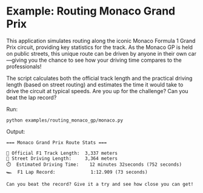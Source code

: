 # Example: Routing Monaco Grand Prix

This application simulates routing along the iconic Monaco Formula 1 Grand Prix circuit, providing key statistics for the track. As the Monaco GP is held on public streets, this unique route can be driven by anyone in their own car—giving you the chance to see how your driving time compares to the professionals!

The script calculates both the official track length and the practical driving length (based on street routing) and estimates the time it would take to drive the circuit at typical speeds. Are you up for the challenge? Can you beat the lap record?

Run:

```
python examples/routing_monaco_gp/monaco.py
```

Output:

```
=== Monaco Grand Prix Route Stats ===

🏁 Official F1 Track Length:  3,337 meters
🚗 Street Driving Length:     3,364 meters
⏱️  Estimated Driving Time:    12 minutes 32seconds (752 seconds)
🏎️  F1 Lap Record:             1:12.909 (73 seconds)

Can you beat the record? Give it a try and see how close you can get!
```
